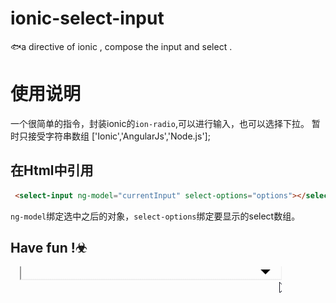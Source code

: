 # ionic-select-input
:fish:a directive of ionic , compose the input and select .
# 使用说明
一个很简单的指令，封装ionic的`ion-radio`,可以进行输入，也可以选择下拉。
暂时只接受字符串数组 ['Ionic','AngularJs','Node.js'];
## 在Html中引用
```html
 <select-input ng-model="currentInput" select-options="options"></select-input>
```
`ng-model`绑定选中之后的对象，`select-options`绑定要显示的select数组。
## Have fun !☣
![select-input](./select-input.gif)

